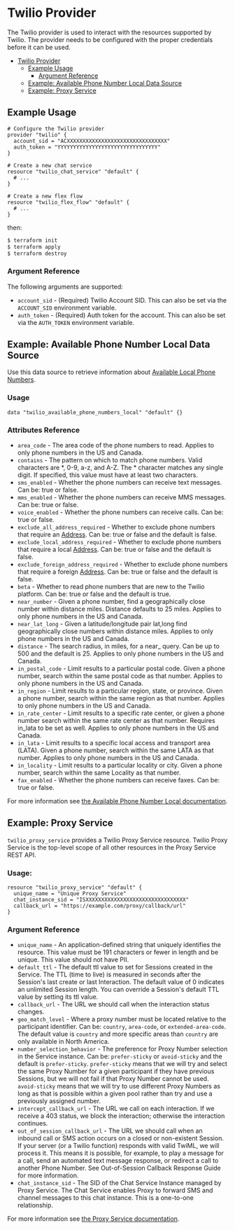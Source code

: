# Twilio Provider
The Twilio provider is used to interact with the resources supported by Twilio.
The provider needs to be configured with the proper credentials before it can be used.

- [Twilio Provider](#twilio-provider)
  * [Example Usage](#example-usage)
    + [Argument Reference](#argument-reference)
  * [Example: Available Phone Number Local Data Source](#example-available-phone-number-local-data-source)
  * [Example: Proxy Service](#example-proxy-service)

## Example Usage
```hcl-terraform
# Configure the Twilio provider
provider "twilio" {
  account_sid = "ACXXXXXXXXXXXXXXXXXXXXXXXXXXXXXXXX"
  auth_token = "YYYYYYYYYYYYYYYYYYYYYYYYYYYYYYYY"
}

# Create a new chat service
resource "twilio_chat_service" "default" {
  # ...
}

# Create a new flex flow
resource "twilio_flex_flow" "default" {
  # ...
}
```

then:
```bash
$ terraform init
$ terraform apply
$ terraform destroy
```

### Argument Reference
The following arguments are supported:
- `account_sid` - (Required) Twilio Account SID. This can also be set via the `ACCOUNT_SID` environment variable. 
- `auth_token` - (Required) Auth token for the account. This can also be set via the `AUTH_TOKEN` environment variable.  

## Example: Available Phone Number Local Data Source
Use this data source to retrieve information about [Available Local Phone Numbers](https://www.twilio.com/docs/phone-numbers/api/availablephonenumberlocal-resource). 

### Usage
```hcl-terraform
data "twilio_available_phone_numbers_local" "default" {}
```

### Attributes Reference
- `area_code` - The area code of the phone numbers to read. Applies to only phone numbers in the US and Canada.
- `contains` - The pattern on which to match phone numbers. Valid characters are *, 0-9, a-z, and A-Z. The * character matches any single digit. If specified, this value must have at least two characters.
- `sms_enabled` - Whether the phone numbers can receive text messages. Can be: true or false.
- `mms_enabled` - Whether the phone numbers can receive MMS messages. Can be: true or false.
- `voice_enabled` - Whether the phone numbers can receive calls. Can be: true or false.
- `exclude_all_address_required` - Whether to exclude phone numbers that require an [Address](https://www.twilio.com/docs/usage/api/address). Can be: true or false and the default is false.
- `exclude_local_address_required` - Whether to exclude phone numbers that require a local [Address](https://www.twilio.com/docs/usage/api/address). Can be: true or false and the default is false.
- `exclude_foreign_address_required` - Whether to exclude phone numbers that require a foreign [Address](https://www.twilio.com/docs/usage/api/address). Can be: true or false and the default is false.
- `beta` - Whether to read phone numbers that are new to the Twilio platform. Can be: true or false and the default is true.
- `near_number` - Given a phone number, find a geographically close number within distance miles. Distance defaults to 25 miles. Applies to only phone numbers in the US and Canada.
- `near_lat_long` - Given a latitude/longitude pair lat,long find geographically close numbers within distance miles. Applies to only phone numbers in the US and Canada.
- `distance` - The search radius, in miles, for a near_ query. Can be up to 500 and the default is 25. Applies to only phone numbers in the US and Canada.
- `in_postal_code` - Limit results to a particular postal code. Given a phone number, search within the same postal code as that number. Applies to only phone numbers in the US and Canada.
- `in_region` - Limit results to a particular region, state, or province. Given a phone number, search within the same region as that number. Applies to only phone numbers in the US and Canada.
- `in_rate_center` - Limit results to a specific rate center, or given a phone number search within the same rate center as that number. Requires in_lata to be set as well. Applies to only phone numbers in the US and Canada.
- `in_lata` - Limit results to a specific local access and transport area (LATA). Given a phone number, search within the same LATA as that number. Applies to only phone numbers in the US and Canada.
- `in_locality` - Limit results to a particular locality or city. Given a phone number, search within the same Locality as that number.
- `fax_enabled` - Whether the phone numbers can receive faxes. Can be: true or false.

For more information see [the Available Phone Number Local documentation](https://www.twilio.com/docs/phone-numbers/api/availablephonenumberlocal-resource).

## Example: Proxy Service
`twilio_proxy_service` provides a Twilio Proxy Service resource.
Twilio Proxy Service is the top-level scope of all other resources in the Proxy Service REST API.

### Usage:
```hcl-terraform
resource "twilio_proxy_service" "default" {
  unique_name = "Unique Proxy Service"
  chat_instance_sid = "ISXXXXXXXXXXXXXXXXXXXXXXXXXXXXXXXX"
  callback_url = "https://example.com/proxy/callback/url"
}
```

### Argument Reference
- `unique_name` - An application-defined string that uniquely identifies the resource. This value must be 191 characters or fewer in length and be unique. This value should not have PII.
- `default_ttl` - The default ttl value to set for Sessions created in the Service. The TTL (time to live) is measured in seconds after the Session's last create or last Interaction. The default value of 0 indicates an unlimited Session length. You can override a Session's default TTL value by setting its ttl value.
- `callback_url` - The URL we should call when the interaction status changes.
- `geo_match_level` - Where a proxy number must be located relative to the participant identifier. Can be: `country`, `area-code`, or `extended-area-code`. The default value is `country` and more specific areas than `country` are only available in North America.
- `number_selection_behavior` - The preference for Proxy Number selection in the Service instance. Can be: `prefer-sticky` or `avoid-sticky` and the default is `prefer-sticky`. `prefer-sticky` means that we will try and select the same Proxy Number for a given participant if they have previous Sessions, but we will not fail if that Proxy Number cannot be used. `avoid-sticky` means that we will try to use different Proxy Numbers as long as that is possible within a given pool rather than try and use a previously assigned number.
- `intercept_callback_url` - The URL we call on each interaction. If we receive a 403 status, we block the interaction; otherwise the interaction continues.
- `out_of_session_callback_url` - The URL we should call when an inbound call or SMS action occurs on a closed or non-existent Session. If your server (or a Twilio function) responds with valid TwiML, we will process it. This means it is possible, for example, to play a message for a call, send an automated text message response, or redirect a call to another Phone Number. See Out-of-Session Callback Response Guide for more information.
- `chat_instance_sid` - The SID of the Chat Service Instance managed by Proxy Service. The Chat Service enables Proxy to forward SMS and channel messages to this chat instance. This is a one-to-one relationship.

For more information see [the Proxy Service documentation](https://www.twilio.com/docs/proxy/api/service).
